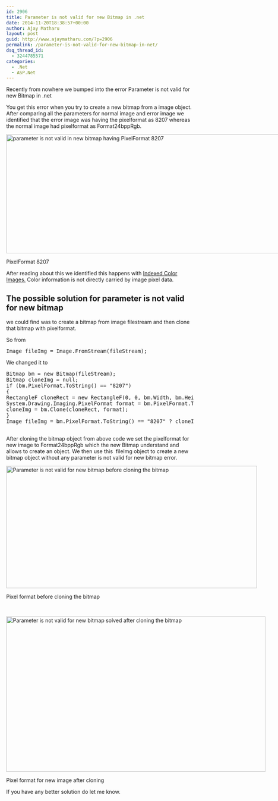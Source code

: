 ```yaml
---
id: 2906
title: Parameter is not valid for new Bitmap in .net
date: 2014-11-20T18:38:57+00:00
author: Ajay Matharu
layout: post
guid: http://www.ajaymatharu.com/?p=2906
permalink: /parameter-is-not-valid-for-new-bitmap-in-net/
dsq_thread_id:
  - 3244785571
categories:
  - .Net
  - ASP.Net
---
```

Recently from nowhere we bumped into the error Parameter is not valid for new Bitmap in .net

You get this error when you try to create a new bitmap from a image object. After comparing all the parameters for normal image and error image we identified that the error image was having the pixelformat as 8207 whereas the normal image had pixelformat as Format24bppRgb.

<div id="attachment_2907" style="width: 885px" class="wp-caption aligncenter">
  <a href="http://www.ajaymatharu.com/wp-content/uploads/2014/11/PixelFormat8207.png"><img class="wp-image-2907 size-full" src="http://www.ajaymatharu.com/wp-content/uploads/2014/11/PixelFormat8207.png" alt="parameter is not valid in new bitmap having PixelFormat 8207" width="875" height="320" /></a>
  
  <p class="wp-caption-text">
    PixelFormat 8207
  </p>
</div>

After reading about this we identified this happens with <a title="Indexed Color Images" href="http://en.wikipedia.org/wiki/Indexed_color" target="_blank">Indexed Color Images.</a> Color information is not directly carried by image pixel data.

## The possible solution for parameter is not valid for new bitmap

we could find was to create a bitmap from image filestream and then clone that bitmap with pixelformat.

So from

<pre name="code" class="c-sharp">Image fileImg = Image.FromStream(fileStream);
</pre>

We changed it to

<pre  name="code" class="c-sharp">Bitmap bm = new Bitmap(fileStream);
Bitmap cloneImg = null;
if (bm.PixelFormat.ToString() == "8207")
{
RectangleF cloneRect = new RectangleF(0, 0, bm.Width, bm.Height);
System.Drawing.Imaging.PixelFormat format = bm.PixelFormat.ToString() == "8207" ? PixelFormat.Format24bppRgb : bm.PixelFormat;
cloneImg = bm.Clone(cloneRect, format);
}
Image fileImg = bm.PixelFormat.ToString() == "8207" ? cloneImg : bm;

</pre>

After cloning the bitmap object from above code we set the pixelformat for new image to Format24bppRgb which the new Bitmap understand and allows to create an object. We then use this  fileImg object to create a new bitmap object without any parameter is not valid for new bitmap error.

<div id="attachment_2915" style="width: 685px" class="wp-caption aligncenter">
  <a href="http://www.ajaymatharu.com/wp-content/uploads/2014/11/bitmapfromfilestream.png"><img class="size-full wp-image-2915" src="http://www.ajaymatharu.com/wp-content/uploads/2014/11/bitmapfromfilestream.png" alt="Parameter is not valid for new bitmap before cloning the bitmap" width="675" height="329" srcset="http://www.ajaymatharu.com/wp-content/uploads/2014/11/bitmapfromfilestream-300x146.png 300w, http://www.ajaymatharu.com/wp-content/uploads/2014/11/bitmapfromfilestream.png 675w" sizes="(max-width: 675px) 100vw, 675px" /></a>
  
  <p class="wp-caption-text">
    Pixel format before cloning the bitmap
  </p>
</div>

&nbsp;

<div id="attachment_2916" style="width: 708px" class="wp-caption aligncenter">
  <a href="http://www.ajaymatharu.com/wp-content/uploads/2014/11/Pixelformatafterclone.png"><img class="size-full wp-image-2916" src="http://www.ajaymatharu.com/wp-content/uploads/2014/11/Pixelformatafterclone.png" alt="Parameter is not valid for new bitmap solved after cloning the bitmap" width="698" height="418" /></a>
  
  <p class="wp-caption-text">
    Pixel format for new image after cloning
  </p>
</div>

If you have any better solution do let me know.